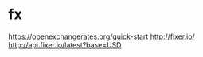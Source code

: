 # fx
https://openexchangerates.org/quick-start
http://fixer.io/
http://api.fixer.io/latest?base=USD
